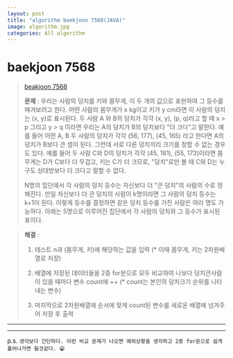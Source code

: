 ```yaml
---  
layout: post  
title: "algorithm baekjoon 7568(JAVA)"  
image: algorithm.jpg  
categories: All algorithm  
---  
```


# baekjoon 7568  

> [beakjoon 7568](https://www.acmicpc.net/problem/7568)  
>   
> **문제** : 우리는 사람의 덩치를 키와 몸무게, 이 두 개의 값으로 표현하여 그 등수를 매겨보려고 한다. 어떤 사람의 몸무게가 x kg이고 키가 y cm라면 이 사람의 덩치는 (x, y)로 표시된다. 두 사람 A 와 B의 덩치가 각각 (x, y), (p, q)라고 할 때 x > p 그리고 y > q 이라면 우리는 A의 덩치가 B의 덩치보다 "더 크다"고 말한다. 예를 들어 어떤 A, B 두 사람의 덩치가 각각 (56, 177), (45, 165) 라고 한다면 A의 덩치가 B보다 큰 셈이 된다. 그런데 서로 다른 덩치끼리 크기를 정할 수 없는 경우도 있다. 예를 들어 두 사람 C와 D의 덩치가 각각 (45, 181), (55, 173)이라면 몸무게는 D가 C보다 더 무겁고, 키는 C가 더 크므로, "덩치"로만 볼 때 C와 D는 누구도 상대방보다 더 크다고 말할 수 없다.  
> 
> N명의 집단에서 각 사람의 덩치 등수는 자신보다 더 "큰 덩치"의 사람의 수로 정해진다. 만일 자신보다 더 큰 덩치의 사람이 k명이라면 그 사람의 덩치 등수는 k+1이 된다. 이렇게 등수를 결정하면 같은 덩치 등수를 가진 사람은 여러 명도 가능하다. 아래는 5명으로 이루어진 집단에서 각 사람의 덩치와 그 등수가 표시된 표이다.  

> **해결** :  
> 1. 테스트 n과 (몸무게, 키)에 해당하는 값을 입력 (* 이때 몸무게, 키는 2차원배열로 저장)  
> 
> 2. 배열에 저장된 데이터들을 2중 for문으로 모두 비교하여 나보다 덩치큰사람이 있을 때마다 변수 count에 ++ (* count는 본인의 덩치크기 순위를 나타내는 변수)  
> 
> 3. 마지막으로 2차원배열에 순서에 맞게 count된 변수를 새로운 배열에 넘겨주어 저장 후 출력  

---  

<script src="https://gist.github.com/nnlog/5afdb3a43a125b6d38239e8e1ad680c5.js"></script>  

---   

p.s. `생각보다 간단하다. 이런 비교 문제가 나오면 예외상황을 생각하고 2중 for문으로 쉽게 풀어나가면 될것같다. 😁`